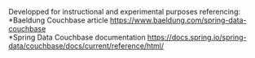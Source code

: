 Developped for instructional and experimental purposes referencing:  
    *Baeldung Couchbase article  https://www.baeldung.com/spring-data-couchbase  
    *Spring Data Couchbase documentation  https://docs.spring.io/spring-data/couchbase/docs/current/reference/html/ 
